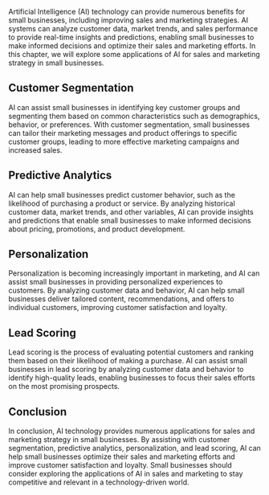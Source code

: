 
Artificial Intelligence (AI) technology can provide numerous benefits for small businesses, including improving sales and marketing strategies. AI systems can analyze customer data, market trends, and sales performance to provide real-time insights and predictions, enabling small businesses to make informed decisions and optimize their sales and marketing efforts. In this chapter, we will explore some applications of AI for sales and marketing strategy in small businesses.

Customer Segmentation
---------------------

AI can assist small businesses in identifying key customer groups and segmenting them based on common characteristics such as demographics, behavior, or preferences. With customer segmentation, small businesses can tailor their marketing messages and product offerings to specific customer groups, leading to more effective marketing campaigns and increased sales.

Predictive Analytics
--------------------

AI can help small businesses predict customer behavior, such as the likelihood of purchasing a product or service. By analyzing historical customer data, market trends, and other variables, AI can provide insights and predictions that enable small businesses to make informed decisions about pricing, promotions, and product development.

Personalization
---------------

Personalization is becoming increasingly important in marketing, and AI can assist small businesses in providing personalized experiences to customers. By analyzing customer data and behavior, AI can help small businesses deliver tailored content, recommendations, and offers to individual customers, improving customer satisfaction and loyalty.

Lead Scoring
------------

Lead scoring is the process of evaluating potential customers and ranking them based on their likelihood of making a purchase. AI can assist small businesses in lead scoring by analyzing customer data and behavior to identify high-quality leads, enabling businesses to focus their sales efforts on the most promising prospects.

Conclusion
----------

In conclusion, AI technology provides numerous applications for sales and marketing strategy in small businesses. By assisting with customer segmentation, predictive analytics, personalization, and lead scoring, AI can help small businesses optimize their sales and marketing efforts and improve customer satisfaction and loyalty. Small businesses should consider exploring the applications of AI in sales and marketing to stay competitive and relevant in a technology-driven world.
